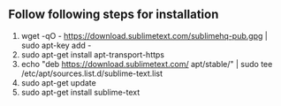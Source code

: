 ## Follow following steps for installation

1. wget -qO - https://download.sublimetext.com/sublimehq-pub.gpg | sudo apt-key add -
2. sudo apt-get install apt-transport-https
3. echo "deb https://download.sublimetext.com/ apt/stable/" | sudo tee /etc/apt/sources.list.d/sublime-text.list
4. sudo apt-get update
5. sudo apt-get install sublime-text
